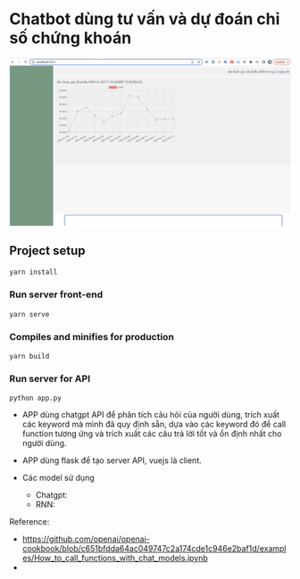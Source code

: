 # Chatbot dùng tư vấn và dự đoán chỉ số chứng khoán

<img src="doc/thumb_main_screen.png" alt="Main screenshot"/>

## Project setup
```
yarn install
```

### Run server front-end

```
yarn serve
```

### Compiles and minifies for production
```
yarn build
```

### Run server for API
```
python app.py
```
- APP dùng chatgpt API để phân tích câu hỏi của người dùng, trích xuất các keyword
mà mình đã quy định sẵn, dựa vào các keyword đó để call function tương ứng và trích xuất các câu trả lời tốt 
và ổn định nhất cho người dùng.

- APP dùng flask để tạo server API, vuejs là client.

- Các model sử dụng 
    - Chatgpt:
    - RNN:

Reference:
- https://github.com/openai/openai-cookbook/blob/c651bfdda64ac049747c2a174cde1c946e2baf1d/examples/How_to_call_functions_with_chat_models.ipynb
- 